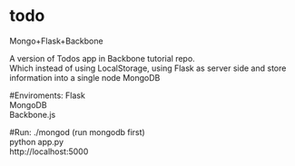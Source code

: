 todo
====

Mongo+Flask+Backbone 

A version of Todos app in Backbone tutorial repo.  
Which instead of using LocalStorage, using Flask as server side and store information into a single node MongoDB  

#Enviroments:
Flask  
MongoDB  
Backbone.js  

#Run:
./mongod (run mongodb first)  
python app.py  
http://localhost:5000
